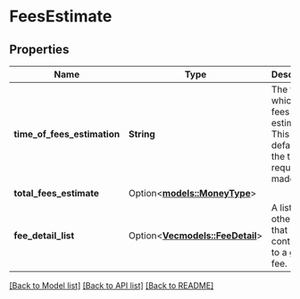 # FeesEstimate

## Properties

Name | Type | Description | Notes
------------ | ------------- | ------------- | -------------
**time_of_fees_estimation** | **String** | The time at which the fees were estimated. This defaults to the time the request is made. | 
**total_fees_estimate** | Option<[**models::MoneyType**](MoneyType.md)> |  | [optional]
**fee_detail_list** | Option<[**Vec<models::FeeDetail>**](FeeDetail.md)> | A list of other fees that contribute to a given fee. | [optional]

[[Back to Model list]](../README.md#documentation-for-models) [[Back to API list]](../README.md#documentation-for-api-endpoints) [[Back to README]](../README.md)


